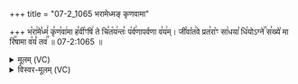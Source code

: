 +++
title = "07-2_1065 भरामेध्मङ् कृणवामा"

+++
भ꣡रा꣢मे꣣ध्मं꣢ कृ꣣ण꣡वा꣢मा ह꣣वी꣡ꣳषि꣢ ते चि꣣त꣡य꣢न्तः꣣ प꣡र्व꣢णापर्वणा व꣣य꣢म्। जी꣣वा꣡त꣢वे प्रत꣣रा꣡ꣳ सा꣢धया꣣ धि꣡योऽग्ने꣢꣯ स꣣ख्ये꣡ मा रि꣢꣯षामा व꣣यं꣡ तव꣢꣯ ॥ 07-2:1065 ॥

<details><summary>मूलम् (VC)</summary>

भ꣡रा꣢मे꣣ध्मं꣢ कृ꣣ण꣡वा꣢मा ह꣣वी꣡ꣳषि꣢ ते चि꣣त꣡य꣢न्तः꣣ प꣡र्व꣢णापर्वणा व꣣य꣢म् । जी꣣वा꣡त꣢वे प्रत꣣रा꣡ꣳ सा꣢ध꣣या धि꣡योऽग्ने꣢꣯ स꣣ख्ये꣡ म रि꣢꣯षामा व꣣यं꣡ तव꣢꣯ ॥१०६५॥
</details>

<details><summary>विस्वर-मूलम् (VC)</summary>

भरामेध्मं कृणवामा हवीꣳषि ते चितयन्तः पर्वणापर्वणा वयम् । जीवातवे प्रतराꣳ साधया धियोऽग्ने सख्ये म रिषामा वयं तव ॥१०६५॥
</details>